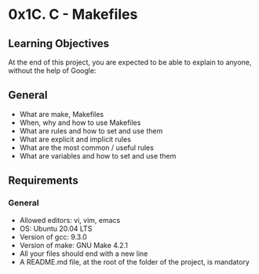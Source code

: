 # 0x1C. C - Makefiles
## Learning Objectives
At the end of this project, you are expected to be able to explain to anyone, without the help of Google:

## General
* What are make, Makefiles
* When, why and how to use Makefiles
* What are rules and how to set and use them
* What are explicit and implicit rules
* What are the most common / useful rules
* What are variables and how to set and use them
## Requirements
### General
* Allowed editors: vi, vim, emacs
* OS: Ubuntu 20.04 LTS
* Version of gcc: 9.3.0
* Version of make: GNU Make 4.2.1
* All your files should end with a new line
* A README.md file, at the root of the folder of the project, is mandatory
